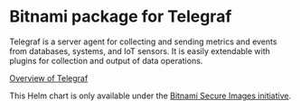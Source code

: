 # Bitnami package for Telegraf

Telegraf is a server agent for collecting and sending metrics and events from databases, systems, and IoT sensors. It is easily extendable with plugins for collection and output of data operations.

[Overview of Telegraf](https://www.influxdata.com/time-series-platform/telegraf/)

This Helm chart is only available under the [Bitnami Secure Images initiative](https://news.broadcom.com/app-dev/broadcom-introduces-bitnami-secure-images-for-production-ready-containerized-applications).
